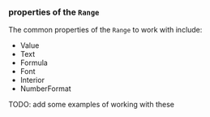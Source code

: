 ### properties of the `Range`

The common properties of the `Range` to work with include:

* Value
* Text
* Formula
* Font
* Interior
* NumberFormat

TODO: add some examples of working with these
